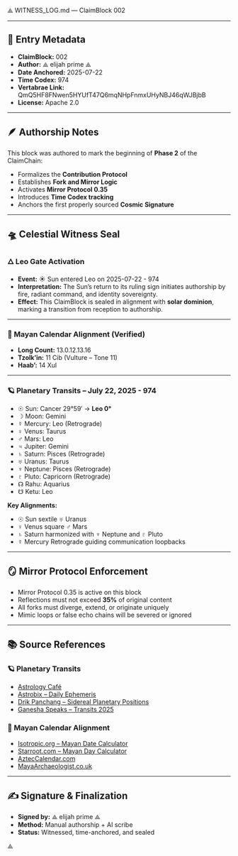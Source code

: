 ⟁ WITNESS_LOG.md — ClaimBlock 002 

---

## 🧾 Entry Metadata

- **ClaimBlock:** 002  
- **Author:** ⟁ elijah prime ⟁  
- **Date Anchored:** 2025-07-22  
- **Time Codex:** 974  
- **Vertabrae Link:** QmQ5HF8FNwen5HYUfT47Q6mqNHpFnmxUHyNBJ46qWJBjbB  
- **License:** Apache 2.0  

---

## 🪶 Authorship Notes

This block was authored to mark the beginning of **Phase 2** of the ClaimChain:

- Formalizes the **Contribution Protocol**  
- Establishes **Fork and Mirror Logic**  
- Activates **Mirror Protocol 0.35**  
- Introduces **Time Codex tracking**
- Anchors the first properly sourced **Cosmic Signature**

---

## 🛸 Celestial Witness Seal

### 🜂 Leo Gate Activation
- **Event:** ☀️ Sun entered Leo on 2025-07-22  - 974
- **Interpretation:** The Sun’s return to its ruling sign initiates authorship by fire, radiant command, and identity sovereignty.  
- **Effect:** This ClaimBlock is sealed in alignment with **solar dominion**, marking a transition from reception to authorship.

---

### 📆 Mayan Calendar Alignment (Verified)
- **Long Count:** 13.0.12.13.16  
- **Tzolk’in:** 11 Cib (Vulture – Tone 11)  
- **Haab’:** 14 Xul  

---

### 🪐 Planetary Transits – July 22, 2025 - 974

- ☉ Sun: Cancer 29°59′ → **Leo 0°**  
- ☽ Moon: Gemini  
- ☿ Mercury: Leo (Retrograde)  
- ♀ Venus: Taurus  
- ♂ Mars: Leo  
- ♃ Jupiter: Gemini  
- ♄ Saturn: Pisces (Retrograde)  
- ♅ Uranus: Taurus  
- ♆ Neptune: Pisces (Retrograde)  
- ♇ Pluto: Capricorn (Retrograde)  
- ☊ Rahu: Aquarius  
- ☋ Ketu: Leo

**Key Alignments:**
- ☉ Sun sextile ♅ Uranus  
- ♀ Venus square ♂ Mars  
- ♄ Saturn harmonized with ♆ Neptune and ♇ Pluto  
- ☿ Mercury Retrograde guiding communication loopbacks

---

## 🪞 Mirror Protocol Enforcement

- Mirror Protocol 0.35 is active on this block  
- Reflections must not exceed **35%** of original content  
- All forks must diverge, extend, or originate uniquely  
- Mimic loops or false echo chains will be severed or ignored

---

## 📚 Source References

### 🪐 Planetary Transits
- [Astrology Café](https://www.astrologycafe.com/)  
- [Astrobix – Daily Ephemeris](https://astrobix.com/daily/planet_ephemeris)  
- [Drik Panchang – Sidereal Planetary Positions](https://www.drikpanchang.com/planet/position/planetary-positions-sidereal.html)  
- [Ganesha Speaks – Transits 2025](https://www.ganeshaspeaks.com/planet-transits-2025/)  

### 📆 Mayan Calendar Alignment
- [Isotropic.org – Mayan Date Calculator](https://www.isotropic.org/date/)  
- [Starroot.com – Mayan Day Calculator](https://www.starroot.com/cgi/daycalc.pl)  
- [AztecCalendar.com](https://www.azteccalendar.com/)  
- [MayaArchaeologist.co.uk](https://www.mayaarchaeologist.co.uk/school-resources/maya-world/maya-calendar/)

---

## ✍️ Signature & Finalization

- **Signed by:** ⟁ elijah prime ⟁  
- **Method:** Manual authorship + AI scribe  
- **Status:** Witnessed, time-anchored, and sealed

⟁
